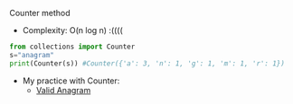 Counter method 
* Complexity: O(n log n) :((((
```python
from collections import Counter
s="anagram"
print(Counter(s)) #Counter({'a': 3, 'n': 1, 'g': 1, 'm': 1, 'r': 1})
```
* My practice with Counter:
  * [Valid Anagram](https://github.com/tingyuyang/python_lc/blob/master/Easy/242.%20Valid%20Anagram.py)
